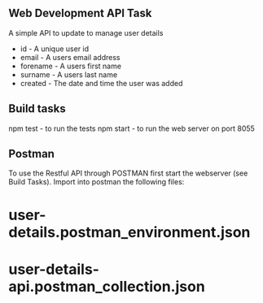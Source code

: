 Web Development API Task
------------------------

A simple API to update to manage user details
  
* id - A unique user id
* email - A users email address
* forename - A users first name
* surname - A users last name
* created - The date and time the user was added


Build tasks
-----------

npm test - to run the tests
npm start - to run the web server on port 8055
  
Postman
-------

To use the Restful API through POSTMAN first start the webserver (see Build Tasks).
Import into postman the following files:
# user-details.postman_environment.json
# user-details-api.postman_collection.json









